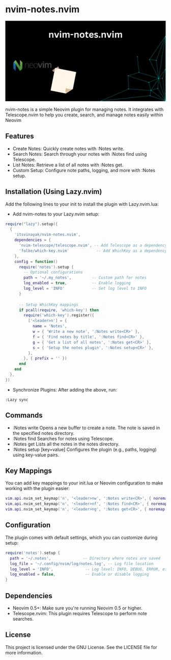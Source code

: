 # nvim-notes.nvim

![nvim-notes](images/nvim-notes.nvim.png)

nvim-notes is a simple Neovim plugin for managing notes. It integrates with Telescope.nvim to help you create, search, and manage notes easily within Neovim

## Features

- Create Notes: Quickly create notes with :Notes write.
- Search Notes: Search through your notes with :Notes find using Telescope.
- List Notes: Retrieve a list of all notes with :Notes get.
- Custom Setup: Configure note paths, logging, and more with :Notes setup.


## Installation (Using Lazy.nvim)

Add the following lines to your init to install the plugin with Lazy.nvim.lua:


- Add nvim-notes to your Lazy.nvim setup:

```lua
require("lazy").setup({
  {
    'itsvinayak/nvim-notes.nvim',
    dependencies = {
      'nvim-telescope/telescope.nvim', -- Add Telescope as a dependency
      'folke/which-key.nvim'            -- Add WhichKey as a dependency
    },
    config = function()
      require('notes').setup {
        -- Optional configurations
        path = '~/.my_notes',         -- Custom path for notes
        log_enabled = true,           -- Enable logging
        log_level = 'INFO'            -- Set log level to INFO
      }

      -- Setup WhichKey mappings
      if pcall(require, 'which-key') then
        require('which-key').register({
          ['<leader>n'] = {
            name = 'Notes',
            w = { 'Write a new note', ':Notes write<CR>' },
            f = { 'Find notes by title', ':Notes find<CR>' },
            g = { 'Get a list of all notes', ':Notes get<CR>' },
            s = { 'Setup the notes plugin', ':Notes setup<CR>' },
          },
        }, { prefix = '' })
      end
    end
  },
})
```
- Synchronize Plugins: After adding the above, run:

```
:Lazy sync
```
## Commands
- :Notes write
  Opens a new buffer to create a note. The note is saved in the specified notes directory.
- :Notes find
  Searches for notes using Telescope.
- :Notes get
  Lists all the notes in the notes directory.
- :Notes setup [key=value]
  Configures the plugin (e.g., paths, logging) using key-value pairs.


## Key Mappings

You can add key mappings to your init.lua or Neovim configuration to make working with the plugin easier:

```lua
vim.api.nvim_set_keymap('n', '<leader>nw', ':Notes write<CR>', { noremap = true, silent = true })
vim.api.nvim_set_keymap('n', '<leader>nf', ':Notes find<CR>', { noremap = true, silent = true })
vim.api.nvim_set_keymap('n', '<leader>ng', ':Notes get<CR>', { noremap = true, silent = true })
```

## Configuration

The plugin comes with default settings, which you can customize during setup:

```lua
require('notes').setup {
  path = '~/.notes',              -- Directory where notes are saved
  log_file = '~/.config/nvim/log/notes.log', -- Log file location
  log_level = 'INFO',              -- Log level: INFO, DEBUG, ERROR, etc.
  log_enabled = false,             -- Enable or disable logging
}
```

## Dependencies

- Neovim 0.5+: Make sure you're running Neovim 0.5 or higher.
- Telescope.nvim: This plugin requires Telescope to perform note searches.

## License

This project is licensed under the GNU License. See the LICENSE file for more information.
